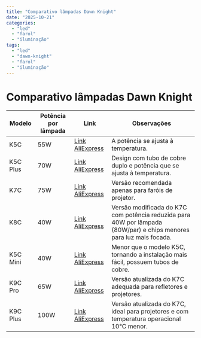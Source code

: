 ```yaml
---
title: "Comparativo lâmpadas Dawn Knight"
date: "2025-10-21"
categories:
  - "led"
  - "farol"
  - "iluminação"
tags:
  - "led"
  - "dawn-knight"
  - "farol"
  - "iluminação"
---
```


# Comparativo lâmpadas Dawn Knight

| Modelo   | Potência por lâmpada | Link                                                                                   | Observações                                                                                                         |
|----------|----------------------|----------------------------------------------------------------------------------------|---------------------------------------------------------------------------------------------------------------------|
| K5C      | 55W                  | [Link AliExpress](https://s.click.aliexpress.com/e/_olkf1oZ)                         | A potência se ajusta à temperatura.                                                                                |
| K5C Plus | 70W                  | [Link AliExpress](https://s.click.aliexpress.com/e/_oFzttbn)                         | Design com tubo de cobre duplo e potência que se ajusta à temperatura.                                             |
| K7C      | 75W                  | [Link AliExpress](https://s.click.aliexpress.com/e/_oBJ6yJ3)                         | Versão recomendada apenas para faróis de projetor.                                                                  |
| K8C      | 40W                  | [Link AliExpress](https://s.click.aliexpress.com/e/_oBQxnBf)                         | Versão modificada do K7C com potência reduzida para 40W por lâmpada (80W/par) e chips menores para luz mais focada. |
| K5C Mini | 40W                  | [Link AliExpress](https://s.click.aliexpress.com/e/_on0PnpT)                         | Menor que o modelo K5C, tornando a instalação mais fácil, possuem tubos de cobre.                                  |
| K9C Pro  | 65W                  | [Link AliExpress](https://s.click.aliexpress.com/e/_oDPc7KN)                         | Versão atualizada do K7C adequada para refletores e projetores.                                                    |
| K9C Plus | 100W                 | [Link AliExpress](https://s.click.aliexpress.com/e/_oDPc7KN)                         | Versão atualizada do K7C, ideal para projetores e com temperatura operacional 10°C menor.                          |

